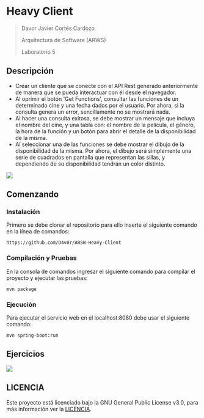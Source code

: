 # Heavy Client

> Davor Javier Cortés Cardozo
>
> Arquitectura de Software (ARWS)
>
> Laboratorio 5

## Descripción

- Crear un cliente que se conecte con el API Rest generado anteriormente de manera que se pueda interactuar con él desde el navegador.
- Al oprimir el botón 'Get Functions', consultar las funciones de un determinado cine y una fecha dados por el usuario. Por ahora, si la consulta genera un error, sencillamente  no se mostrará nada.
- Al hacer una consulta exitosa, se debe mostrar un mensaje que incluya el nombre del cine, y una tabla con: el nombre de la película, el género, la hora de la función y un botón para abrir el detalle de la disponibilidad de la misma.
- Al seleccionar una de las funciones se debe mostrar el dibujo de la disponibilidad de la misma. Por ahora, el dibujo será simplemente una serie de cuadrados en pantalla que representan las sillas, y dependiendo de su disponibilidad tendrán un color distinto.

![](https://gblobscdn.gitbook.com/assets%2F-LWJN2LirJZqzEmpZ3Gn%2F-MHBxsopleYfLgqC4_4Z%2F-MHBz6cqEfdc9Fk6B_mD%2Fimage.png?alt=media&token=af6d765c-5486-4ebf-8a00-c98432f2d2fc)


## Comenzando

### Instalación

Primero se debe clonar el repositorio para ello inserte el siguiente comando en la línea de comandos:

```
https://github.com/D4v0r/ARSW-Heavy-Client
```

### Compilación y Pruebas

En la consola de comandos ingresar el siguiente comando para compilar el proyecto y ejecutar las pruebas:

```
mvn package
```

### Ejecución
Para ejecutar el servicio web en el localhost:8080 debe usar el siguiente comando:

```
mvn spring-boot:run
```

## Ejercicios

![](https://media.discordapp.net/attachments/749330138407370856/758257401869893642/unknown.png?width=1290&height=688)


## LICENCIA 
Este proyecto está licenciado bajo la GNU General Public License v3.0, para más información ver la [LICENCIA](https://github.com/D4v0r/ARSW-Heavy-Client/blob/master/LICENSE.txt).
